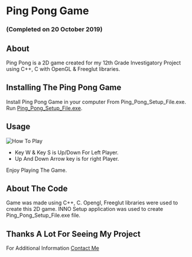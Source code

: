 # Ping Pong Game 
### (Completed on 20 October 2019)

## About
Ping Pong is a 2D game created for my 12th Grade Investigatory Project using C++, C with OpenGL & Freeglut libraries.

## Installing The Ping Pong Game
Install Ping Pong Game in your computer From Ping_Pong_Setup_File.exe.
Run [Ping_Pong_Setup_File.exe](https://github.com/Muthu-Palaniyappan-OL/PingPongGame/blob/main/Ping_Pong_Setup_File.exe).

## Usage
![How To Play](https://github.com/Muthu-Palaniyappan-OL/PingPongGame/blob/main/assets/look.GIF)

 - Key W & Key S is Up/Down For Left Player.
 - Up And Down Arrow key is for right Player.

Enjoy Playing The Game.

## About The Code
Game was made using C++, C.
Opengl, Freeglut libraries were used to create this 2D game.
INNO Setup application was used to create Ping_Pong_Setup_File.exe file.

## Thanks A Lot For Seeing My Project
For Additional Information [Contact Me](https://www.instagram.com/muthu_palaniyappan_ol/)
